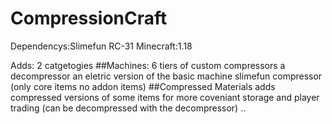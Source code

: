 # CompressionCraft

Dependencys:Slimefun RC-31
Minecraft:1.18

Adds: 2 catgetogies
##Machines:
6 tiers of custom compressors
a decompressor
an eletric version of the basic machine slimefun compressor (only core items no addon items)
##Compressed Materials
adds compressed versions of some items for more coveniant storage and player trading (can be decompressed with the decompressor)
..
